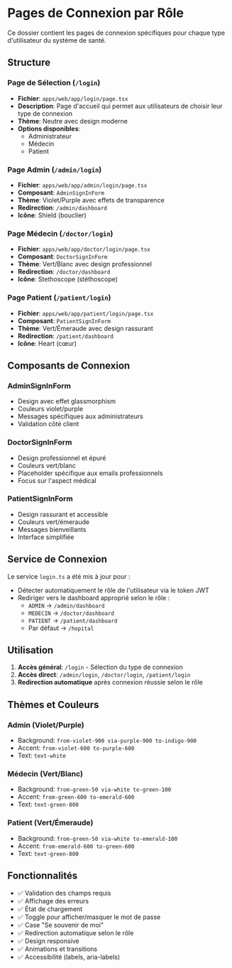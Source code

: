 # Pages de Connexion par Rôle

Ce dossier contient les pages de connexion spécifiques pour chaque type d'utilisateur du système de santé.

## Structure

### Page de Sélection (`/login`)
- **Fichier**: `apps/web/app/login/page.tsx`
- **Description**: Page d'accueil qui permet aux utilisateurs de choisir leur type de connexion
- **Thème**: Neutre avec design moderne
- **Options disponibles**:
  - Administrateur
  - Médecin  
  - Patient

### Page Admin (`/admin/login`)
- **Fichier**: `apps/web/app/admin/login/page.tsx`
- **Composant**: `AdminSignInForm`
- **Thème**: Violet/Purple avec effets de transparence
- **Redirection**: `/admin/dashboard`
- **Icône**: Shield (bouclier)

### Page Médecin (`/doctor/login`)
- **Fichier**: `apps/web/app/doctor/login/page.tsx`
- **Composant**: `DoctorSignInForm`
- **Thème**: Vert/Blanc avec design professionnel
- **Redirection**: `/doctor/dashboard`
- **Icône**: Stethoscope (stéthoscope)

### Page Patient (`/patient/login`)
- **Fichier**: `apps/web/app/patient/login/page.tsx`
- **Composant**: `PatientSignInForm`
- **Thème**: Vert/Émeraude avec design rassurant
- **Redirection**: `/patient/dashboard`
- **Icône**: Heart (cœur)

## Composants de Connexion

### AdminSignInForm
- Design avec effet glassmorphism
- Couleurs violet/purple
- Messages spécifiques aux administrateurs
- Validation côté client

### DoctorSignInForm
- Design professionnel et épuré
- Couleurs vert/blanc
- Placeholder spécifique aux emails professionnels
- Focus sur l'aspect médical

### PatientSignInForm
- Design rassurant et accessible
- Couleurs vert/émeraude
- Messages bienveillants
- Interface simplifiée

## Service de Connexion

Le service `login.ts` a été mis à jour pour :
- Détecter automatiquement le rôle de l'utilisateur via le token JWT
- Rediriger vers le dashboard approprié selon le rôle :
  - `ADMIN` → `/admin/dashboard`
  - `MEDECIN` → `/doctor/dashboard`
  - `PATIENT` → `/patient/dashboard`
  - Par défaut → `/hopital`

## Utilisation

1. **Accès général**: `/login` - Sélection du type de connexion
2. **Accès direct**: `/admin/login`, `/doctor/login`, `/patient/login`
3. **Redirection automatique** après connexion réussie selon le rôle

## Thèmes et Couleurs

### Admin (Violet/Purple)
- Background: `from-violet-900 via-purple-900 to-indigo-900`
- Accent: `from-violet-600 to-purple-600`
- Text: `text-white`

### Médecin (Vert/Blanc)
- Background: `from-green-50 via-white to-green-100`
- Accent: `from-green-600 to-emerald-600`
- Text: `text-green-800`

### Patient (Vert/Émeraude)
- Background: `from-green-50 via-white to-emerald-100`
- Accent: `from-emerald-600 to-green-600`
- Text: `text-green-800`

## Fonctionnalités

- ✅ Validation des champs requis
- ✅ Affichage des erreurs
- ✅ État de chargement
- ✅ Toggle pour afficher/masquer le mot de passe
- ✅ Case "Se souvenir de moi"
- ✅ Redirection automatique selon le rôle
- ✅ Design responsive
- ✅ Animations et transitions
- ✅ Accessibilité (labels, aria-labels)
